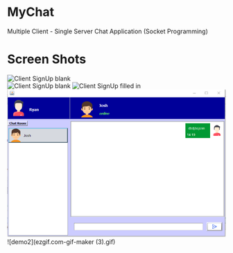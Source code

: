 # MyChat
Multiple Client - Single Server Chat Application (Socket Programming)
# Screen Shots
![Client SignUp blank](https://live.staticflickr.com/65535/51075434562_6aee56c658.jpg)
<br>
![Client SignUp blank](https://live.staticflickr.com/65535/51075332506_72b829025a_n.jpg)
![Client SignUp filled in](https://live.staticflickr.com/65535/51006151515_82828f126a_n.jpg)
<br>
![Client Main Interface](27.03.2021_14.20.12_REC.png)
<br>
![demo2](ezgif.com-gif-maker (3).gif)
